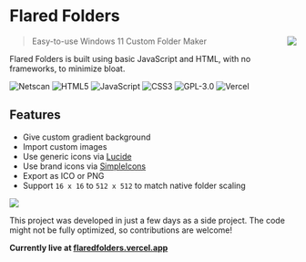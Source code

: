 # Flared Folders

> <img src="https://flaredfolders.vercel.app/assets/favicon/96x.png" align="right" />
> Easy-to-use Windows 11 Custom Folder Maker

Flared Folders is built using basic JavaScript and HTML, with no frameworks, to minimize bloat.

![Netscan](https://flaredfolders.vercel.app/assets/netscani.gif)
![HTML5](https://img.shields.io/badge/HTML5-E34F26?style=for-the-badge&logo=html5&logoColor=white)
![JavaScript](https://img.shields.io/badge/JavaScript-323330?style=for-the-badge&logo=javascript&logoColor=F7DF1E)
![CSS3](https://img.shields.io/badge/CSS3-1572B6?style=for-the-badge&logo=css3&logoColor=white)
![GPL-3.0](https://img.shields.io/badge/GPL--3.0-red?style=for-the-badge)
![Vercel](https://img.shields.io/badge/Vercel-000000?style=for-the-badge&logo=vercel&logoColor=white)

## Features

- Give custom gradient background
- Import custom images
- Use generic icons via [Lucide](https://lucide.dev)
- Use brand icons via [SimpleIcons](https://simpleicons.org/)
- Export as ICO or PNG
- Support `16 x 16` to `512 x 512` to match native folder scaling

<img src="https://flared-folders.vercel.app/assets/example.png" align="center" />

This project was developed in just a few days as a side project. The code might not be fully optimized, so contributions are welcome!

**Currently live at [flaredfolders.vercel.app](https://flaredfolders.vercel.app)**
